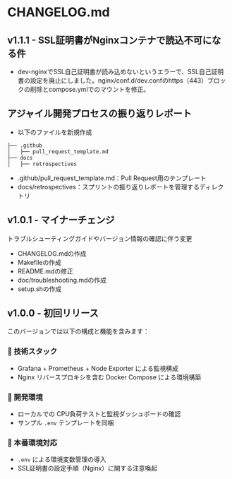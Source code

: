 # CHANGELOG.md

## v1.1.1 - SSL証明書がNginxコンテナで読込不可になる件

- dev-nginxでSSL自己証明書が読み込めないというエラーで、SSL自己証明書の設定を廃止にしました。nginx/conf.d/dev.confのhttps（443）ブロックの削除とcompose.ymlでのマウントを修正。


## アジャイル開発プロセスの振り返りレポート

- 以下のファイルを新規作成

```
├── .github
│   ├── pull_request_template.md
├── docs
│   ├── retrospectives
```

- .github/pull_request_template.md：Pull Request用のテンプレート
- docs/retrospectives：スプリントの振り返りレポートを管理するディレクトリ

## v1.0.1 - マイナーチェンジ

トラブルシューティングガイドやバージョン情報の確認に伴う変更

- CHANGELOG.mdの作成
- Makefileの作成
- README.mdの修正
- doc/troubleshooting.mdの作成
- setup.shの作成

## v1.0.0 - 初回リリース

このバージョンでは以下の構成と機能を含みます：

### 🔧 技術スタック
- Grafana + Prometheus + Node Exporter による監視構成
- Nginx リバースプロキシを含む Docker Compose による環境構築

### 🧪 開発環境
- ローカルでの CPU負荷テストと監視ダッシュボードの確認
- サンプル `.env` テンプレートを同梱

### 🚀 本番環境対応
- `.env` による環境変数管理の導入
- SSL証明書の設定手順（Nginx）に関する注意喚起
